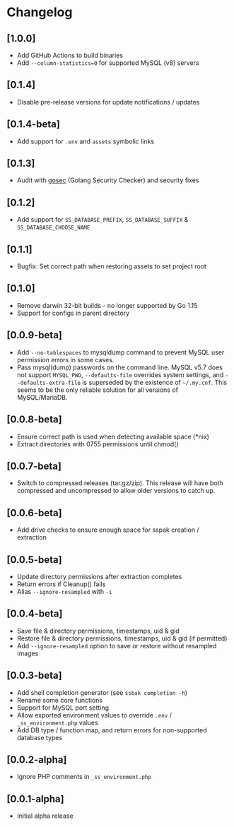 # Changelog

## [1.0.0]

- Add GitHub Actions to build binaries
- Add `--column-statistics=0` for supported MySQL (v8) servers


## [0.1.4]

- Disable pre-release versions for update notifications / updates


## [0.1.4-beta]

- Add support for `.env` and `assets` symbolic links


## [0.1.3]

- Audit with [gosec](https://github.com/securego/gosec) (Golang Security Checker) and security fixes


## [0.1.2]

- Add support for `SS_DATABASE_PREFIX`, `SS_DATABASE_SUFFIX` & `SS_DATABASE_CHOOSE_NAME`


## [0.1.1]

- Bugfix: Set correct path when restoring assets to set project root


## [0.1.0]

- Remove darwin 32-bit builds - no longer supported by Go 1.15
- Support for configs in parent directory


## [0.0.9-beta]

- Add `--no-tablespaces` to mysqldump command to prevent MySQL user permission errors in some cases.
- Pass mysql(dump) passwords on the command line. MySQL v5.7 does not support `MYSQL_PWD`, `--defaults-file` overrides system settings, and `--defaults-extra-file` is superseded by the existence of `~/.my.cnf`. This seems to be the only reliable solution for all versions of MySQL/MariaDB.


## [0.0.8-beta]

- Ensure correct path is used when detecting available space (*nix)
- Extract directories with 0755 permissions until chmod()


## [0.0.7-beta]

- Switch to compressed releases (tar.gz/zip). This release will have both compressed and uncompressed to allow older versions to catch up.


## [0.0.6-beta]

- Add drive checks to ensure enough space for sspak creation / extraction


## [0.0.5-beta]

- Update directory permissions after extraction completes
- Return errors if Cleanup() fails
- Alias `--ignore-resampled` with `-i`


## [0.0.4-beta]

- Save file & directory permissions, timestamps, uid & gid
- Restore file & directory permissions, timestamps, uid & gid (if permitted)
- Add `--ignore-resampled` option to save or restore without resampled images


## [0.0.3-beta]

- Add shell completion generator (see `ssbak completion -h`)
- Rename some core functions
- Support for MySQL port setting
- Allow exported environment values to override `.env` / `_ss_environment.php` values
- Add DB type / function map, and return errors for non-supported database types


## [0.0.2-alpha]

- Ignore PHP comments in `_ss_environment.php`


## [0.0.1-alpha]

- Initial alpha release
